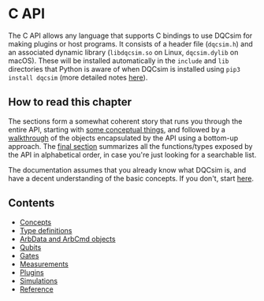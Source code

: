 # C API

The C API allows any language that supports C bindings to use DQCsim for making
plugins or host programs. It consists of a header file (`dqcsim.h`) and an
associated dynamic library (`libdqcsim.so` on Linux, `dqcsim.dylib` on macOS).
These will be installed automatically in the `include` and `lib` directories
that Python is aware of when DQCsim is installed using `pip3 install dqcsim`
(more detailed notes
[here](https://github.com/mbrobbel/dqcsim-rs/blob/master/README.md)).

## How to read this chapter

The sections form a somewhat coherent story that runs you through the entire
API, starting with [some conceptual things](concepts.apigen.md), and followed
by a [walkthrough](type-definitions.apigen.md) of the objects encapsulated by
the API using a bottom-up approach. The [final section](reference.apigen.md)
summarizes all the functions/types exposed by the API in alphabetical order, in
case you're just looking for a searchable list.

The documentation assumes that you already know what DQCsim is, and have a
decent understanding of the basic concepts. If you don't, start
[here](../intro/index.md).

## Contents

 - [Concepts](concepts.apigen.md)
 - [Type definitions](type-definitions.apigen.md)
 - [ArbData and ArbCmd objects](arb-cmd-cq.apigen.md)
 - [Qubits](qbset.apigen.md)
 - [Gates](gate.apigen.md)
 - [Measurements](measurements.apigen.md)
 - [Plugins](plugins.apigen.md)
 - [Simulations](simulations.apigen.md)
 - [Reference](reference.apigen.md)
